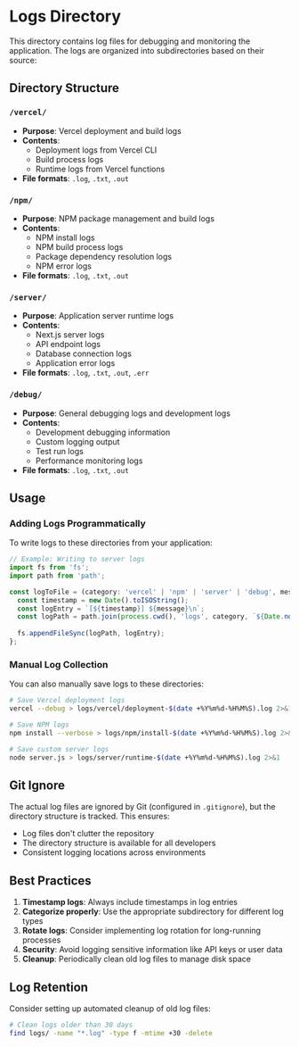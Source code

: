 # Logs Directory

This directory contains log files for debugging and monitoring the application. The logs are organized into subdirectories based on their source:

## Directory Structure

### `/vercel/`
- **Purpose**: Vercel deployment and build logs
- **Contents**: 
  - Deployment logs from Vercel CLI
  - Build process logs
  - Runtime logs from Vercel functions
- **File formats**: `.log`, `.txt`, `.out`

### `/npm/`
- **Purpose**: NPM package management and build logs
- **Contents**:
  - NPM install logs
  - NPM build process logs
  - Package dependency resolution logs
  - NPM error logs
- **File formats**: `.log`, `.txt`, `.out`

### `/server/`
- **Purpose**: Application server runtime logs
- **Contents**:
  - Next.js server logs
  - API endpoint logs
  - Database connection logs
  - Application error logs
- **File formats**: `.log`, `.txt`, `.out`, `.err`

### `/debug/`
- **Purpose**: General debugging logs and development logs
- **Contents**:
  - Development debugging information
  - Custom logging output
  - Test run logs
  - Performance monitoring logs
- **File formats**: `.log`, `.txt`, `.out`

## Usage

### Adding Logs Programmatically

To write logs to these directories from your application:

```typescript
// Example: Writing to server logs
import fs from 'fs';
import path from 'path';

const logToFile = (category: 'vercel' | 'npm' | 'server' | 'debug', message: string) => {
  const timestamp = new Date().toISOString();
  const logEntry = `[${timestamp}] ${message}\n`;
  const logPath = path.join(process.cwd(), 'logs', category, `${Date.now()}.log`);
  
  fs.appendFileSync(logPath, logEntry);
};
```

### Manual Log Collection

You can also manually save logs to these directories:

```bash
# Save Vercel deployment logs
vercel --debug > logs/vercel/deployment-$(date +%Y%m%d-%H%M%S).log 2>&1

# Save NPM logs
npm install --verbose > logs/npm/install-$(date +%Y%m%d-%H%M%S).log 2>&1

# Save custom server logs
node server.js > logs/server/runtime-$(date +%Y%m%d-%H%M%S).log 2>&1
```

## Git Ignore

The actual log files are ignored by Git (configured in `.gitignore`), but the directory structure is tracked. This ensures:
- Log files don't clutter the repository
- The directory structure is available for all developers
- Consistent logging locations across environments

## Best Practices

1. **Timestamp logs**: Always include timestamps in log entries
2. **Categorize properly**: Use the appropriate subdirectory for different log types
3. **Rotate logs**: Consider implementing log rotation for long-running processes
4. **Security**: Avoid logging sensitive information like API keys or user data
5. **Cleanup**: Periodically clean old log files to manage disk space

## Log Retention

Consider setting up automated cleanup of old log files:

```bash
# Clean logs older than 30 days
find logs/ -name "*.log" -type f -mtime +30 -delete
```